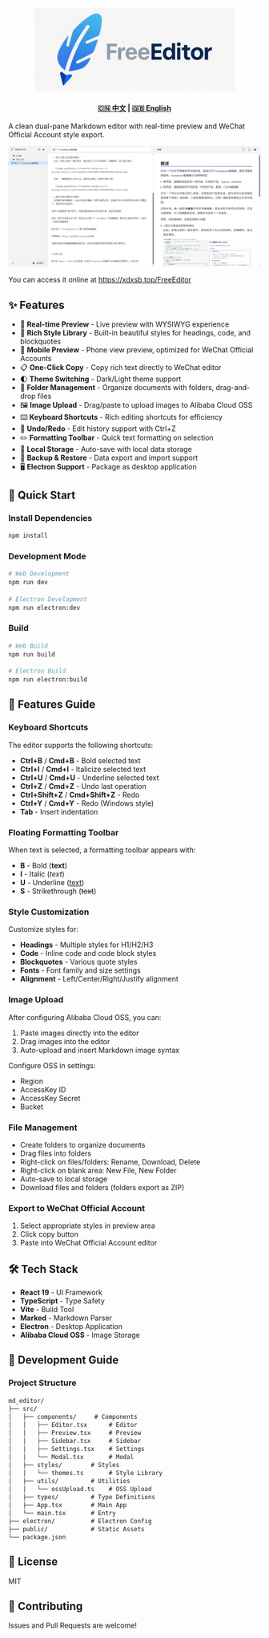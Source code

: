 <div align="center">
  <img src="assets/logo_with_text.png" width="400" alt="LOGO">
</div>

<div align="center">
  <h4>
    <a href="README.md">🇨🇳 中文</a>
    <span> | </span>
    <a href="README_EN.md">🇬🇧 English</a>
  </h4>
</div>

A clean dual-pane Markdown editor with real-time preview and WeChat Official Account style export.

![demo](assets/demo.png)

You can access it online at https://xdxsb.top/FreeEditor



## ✨ Features

- 📝 **Real-time Preview** - Live preview with WYSIWYG experience
- 🎨 **Rich Style Library** - Built-in beautiful styles for headings, code, and blockquotes
- 📱 **Mobile Preview** - Phone view preview, optimized for WeChat Official Accounts
- 📋 **One-Click Copy** - Copy rich text directly to WeChat editor
- 🌓 **Theme Switching** - Dark/Light theme support
- 📂 **Folder Management** - Organize documents with folders, drag-and-drop files
- 🖼️ **Image Upload** - Drag/paste to upload images to Alibaba Cloud OSS
- ⌨️ **Keyboard Shortcuts** - Rich editing shortcuts for efficiency
- 🔄 **Undo/Redo** - Edit history support with Ctrl+Z
- ✏️ **Formatting Toolbar** - Quick text formatting on selection
- 💾 **Local Storage** - Auto-save with local data storage
- 🔧 **Backup & Restore** - Data export and import support
- 🖥️ **Electron Support** - Package as desktop application

## 🚀 Quick Start

### Install Dependencies

```bash
npm install
```

### Development Mode

```bash
# Web Development
npm run dev

# Electron Development
npm run electron:dev
```

### Build

```bash
# Web Build
npm run build

# Electron Build
npm run electron:build
```

## 📖 Features Guide

### Keyboard Shortcuts

The editor supports the following shortcuts:

- **Ctrl+B** / **Cmd+B** - Bold selected text
- **Ctrl+I** / **Cmd+I** - Italicize selected text
- **Ctrl+U** / **Cmd+U** - Underline selected text
- **Ctrl+Z** / **Cmd+Z** - Undo last operation
- **Ctrl+Shift+Z** / **Cmd+Shift+Z** - Redo
- **Ctrl+Y** / **Cmd+Y** - Redo (Windows style)
- **Tab** - Insert indentation

### Floating Formatting Toolbar

When text is selected, a formatting toolbar appears with:

- **B** - Bold (**text**)
- **I** - Italic (*text*)
- **U** - Underline (<u>text</u>)
- **S** - Strikethrough (~~text~~)

### Style Customization

Customize styles for:

- **Headings** - Multiple styles for H1/H2/H3
- **Code** - Inline code and code block styles
- **Blockquotes** - Various quote styles
- **Fonts** - Font family and size settings
- **Alignment** - Left/Center/Right/Justify alignment

### Image Upload

After configuring Alibaba Cloud OSS, you can:

1. Paste images directly into the editor
2. Drag images into the editor
3. Auto-upload and insert Markdown image syntax

Configure OSS in settings:

- Region
- AccessKey ID
- AccessKey Secret
- Bucket

### File Management

- Create folders to organize documents
- Drag files into folders
- Right-click on files/folders: Rename, Download, Delete
- Right-click on blank area: New File, New Folder
- Auto-save to local storage
- Download files and folders (folders export as ZIP)

### Export to WeChat Official Account

1. Select appropriate styles in preview area
2. Click copy button
3. Paste into WeChat Official Account editor

## 🛠️ Tech Stack

- **React 19** - UI Framework
- **TypeScript** - Type Safety
- **Vite** - Build Tool
- **Marked** - Markdown Parser
- **Electron** - Desktop Application
- **Alibaba Cloud OSS** - Image Storage

## 📝 Development Guide

### Project Structure

```
md_editor/
├── src/
│   ├── components/     # Components
│   │   ├── Editor.tsx      # Editor
│   │   ├── Preview.tsx     # Preview
│   │   ├── Sidebar.tsx     # Sidebar
│   │   ├── Settings.tsx    # Settings
│   │   └── Modal.tsx       # Modal
│   ├── styles/        # Styles
│   │   └── themes.ts       # Style Library
│   ├── utils/         # Utilities
│   │   └── ossUpload.ts    # OSS Upload
│   ├── types/         # Type Definitions
│   ├── App.tsx        # Main App
│   └── main.tsx       # Entry
├── electron/          # Electron Config
├── public/            # Static Assets
└── package.json
```

## 📄 License

MIT

## 🤝 Contributing

Issues and Pull Requests are welcome!
